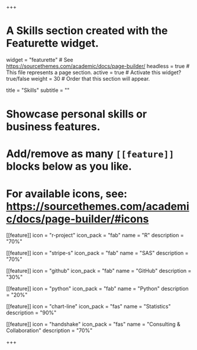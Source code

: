 +++
# A Skills section created with the Featurette widget.
widget = "featurette"  # See https://sourcethemes.com/academic/docs/page-builder/
headless = true  # This file represents a page section.
active = true  # Activate this widget? true/false
weight = 30  # Order that this section will appear.

title = "Skills"
subtitle = ""

# Showcase personal skills or business features.
# 
# Add/remove as many `[[feature]]` blocks below as you like.
# 
# For available icons, see: https://sourcethemes.com/academic/docs/page-builder/#icons

[[feature]]
  icon = "r-project"
  icon_pack = "fab"
  name = "R"
  description = "70%"

[[feature]]
  icon = "stripe-s"
  icon_pack = "fab"
  name = "SAS"
  description = "70%"  
  
[[feature]]
  icon = "github"
  icon_pack = "fab"
  name = "GitHub"
  description = "30%"  

[[feature]]
  icon = "python"
  icon_pack = "fab"
  name = "Python"
  description = "20%" 
  
[[feature]]
  icon = "chart-line"
  icon_pack = "fas"
  name = "Statistics"
  description = "90%"  
  
[[feature]]
  icon = "handshake"
  icon_pack = "fas"
  name = "Consulting & Collaboration"
  description = "70%"

+++
